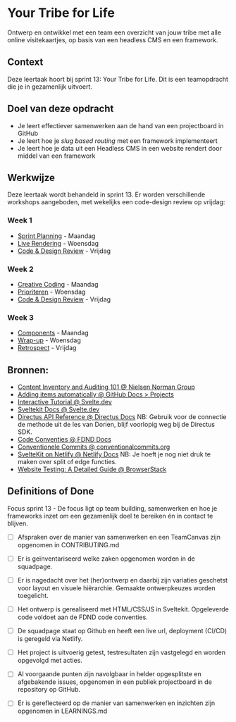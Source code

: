 
# Your Tribe for Life

Ontwerp en ontwikkel met een team een overzicht van jouw tribe met alle online visitekaartjes, op basis van een headless CMS en een framework.

## Context
Deze leertaak hoort bij sprint 13: Your Tribe for Life. Dit is een teamopdracht die je in gezamenlijk uitvoert.

## Doel van deze opdracht

- Je leert effectiever samenwerken aan de hand van een projectboard in GitHub
- Je leert hoe je _slug based routing_ met een framework implementeert
- Je leert hoe je data uit een Headless CMS in een website rendert door middel van een framework

## Werkwijze

Deze leertaak wordt behandeld in sprint 13. Er worden verschillende workshops aangeboden, met wekelijks een code-design review op vrijdag:

### Week 1

- [Sprint Planning](sprint-planning.md) - Maandag
- [Live Rendering](live-rendering.md) - Woensdag
- [Code & Design Review](code-design-review-week-1.md) - Vrijdag

### Week 2

- [Creative Coding](creative-coding.md) - Maandag
- [Prioriteren](prioriteren.md) - Woensdag
- [Code & Design Review](code-design-review-week-2.md) - Vrijdag

### Week 3

- [Components](components.md) - Maandag
- [Wrap-up](wrapup.md) - Woensdag
- [Retrospect](retrospect.md) - Vrijdag

## Bronnen:

- [Content Inventory and Auditing 101 @ Nielsen Norman Group](https://www.nngroup.com/articles/content-audits/)
- [Adding items automatically @ GitHub Docs > Projects](https://docs.github.com/en/issues/planning-and-tracking-with-projects/automating-your-project/adding-items-automatically)
- [Interactive Tutorial @ Svelte.dev](https://svelte.dev/tutorial/kit/introducing-sveltekit)
- [Sveltekit Docs @ Svelte.dev](https://svelte.dev/docs/kit/introduction)
- [Directus API Reference @ Directus Docs](https://directus.io/docs/api) NB: Gebruik voor de connectie de methode uit de les van Dorien, blijf voorlopig weg bij de Directus SDK.
- [Code Conventies @ FDND Docs](https://docs.fdnd.nl/conventies.html)
- [Conventionele Commits @ conventionalcommits.org](https://www.conventionalcommits.org/nl/v1.0.0/)
- [SvelteKit on Netlify @ Netlify Docs](https://docs.netlify.com/build/frameworks/framework-setup-guides/sveltekit/) NB: Je hoeft je nog niet druk te maken over split of edge functies.
- [Website Testing: A Detailed Guide @ BrowserStack](https://www.browserstack.com/guide/how-to-perform-website-qa-testing)

## Definitions of Done

Focus sprint 13 - De focus ligt op team building, samenwerken en hoe je frameworks inzet om een gezamenlijk doel te bereiken én in contact te blijven.

- [ ] Afspraken over de manier van samenwerken en een TeamCanvas zijn opgenomen in CONTRIBUTING.md
- [ ] Er is geïnventariseerd welke zaken opgenomen worden in de squadpage.
- [ ] Er is nagedacht over het (her)ontwerp en daarbij zijn variaties geschetst voor layout en visuele hiërarchie. Gemaakte ontwerpkeuzes worden toegelicht.
- [ ] Het ontwerp is gerealiseerd met HTML/CSS/JS in Sveltekit. Opgeleverde code voldoet aan de FDND code conventies.
- [ ] De squadpage staat op Github en heeft een live url, deployment (CI/CD) is geregeld via Netlify.
- [ ] Het project is uitvoerig getest, testresultaten zijn vastgelegd en worden opgevolgd met acties.
- [ ] Al voorgaande punten zijn navolgbaar in helder opgesplitste en afgebakende issues, opgenomen in een publiek projectboard in de repository op GitHub.
- [ ] Er is gereflecteerd op de manier van samenwerken en inzichten zijn opgenomen in LEARNINGS.md

